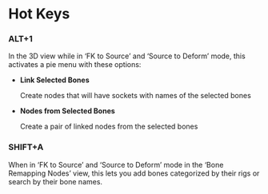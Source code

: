# Hot Keys

### ALT+1
In the 3D view while in ‘FK to Source’ and ‘Source to Deform’ mode, this activates a pie menu with these options:

  * **Link Selected Bones**
  
    Create nodes that will have sockets with names of the selected bones


  * **Nodes from Selected Bones**
  
    Create a pair of linked nodes from the selected bones


### SHIFT+A
When in ‘FK to Source’ and ‘Source to Deform’ mode in the ‘Bone Remapping Nodes’ view, this lets you add bones categorized by their rigs or search by their bone names.